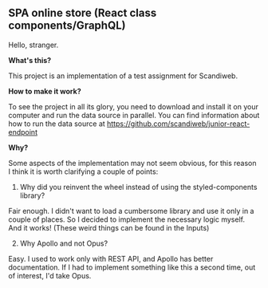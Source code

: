 ## SPA online store (React class components/GraphQL)

Hello, stranger.

**What's this?**

This project is an implementation of a test assignment for Scandiweb. 

**How to make it work?**

To see the project in all its glory, you need to download and install it on your computer and run the data source in parallel. You can find information about how to run the data source at 
https://github.com/scandiweb/junior-react-endpoint

**Why?**

Some aspects of the implementation may not seem obvious, for this reason I think it is worth clarifying a couple of points:

1. Why did you reinvent the wheel instead of using the styled-components library? 

  Fair enough. I didn't want to load a cumbersome library and use it only in a couple of places. So I decided to implement the necessary logic myself. And it works!
(These weird things can be found in the Inputs)

2. Why Apollo and not Opus? 

  Easy. I used to work only with REST API, and Apollo has better documentation. If I had to implement something like this a second time, out of interest, I'd take Opus.
